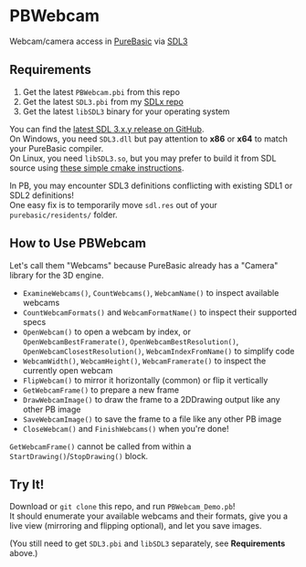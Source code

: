 
# PBWebcam

Webcam/camera access in [PureBasic](https://www.purebasic.com/) via [SDL3](https://libsdl.org/)

## Requirements

1. Get the latest `PBWebcam.pbi` from this repo
2. Get the latest `SDL3.pbi` from my [SDLx repo](https://github.com/kenmo-pb/SDLx)
3. Get the latest `libSDL3` binary for your operating system

You can find the [latest SDL 3.x.y release on GitHub](https://github.com/libsdl-org/SDL/releases).  
On Windows, you need `SDL3.dll` but pay attention to **x86** or **x64** to match your PureBasic compiler.  
On Linux, you need `libSDL3.so`, but you may prefer to build it from SDL source using [these simple cmake instructions](https://github.com/libsdl-org/SDL/blob/main/docs/README-cmake.md).

In PB, you may encounter SDL3 definitions conflicting with existing SDL1 or SDL2 definitions!  
One easy fix is to temporarily move `sdl.res` out of your `purebasic/residents/` folder.

## How to Use PBWebcam

Let's call them "Webcams" because PureBasic already has a "Camera" library for the 3D engine.

- `ExamineWebcams()`, `CountWebcams()`, `WebcamName()` to inspect available webcams
- `CountWebcamFormats()` and `WebcamFormatName()` to inspect their supported specs
- `OpenWebcam()` to open a webcam by index, or `OpenWebcamBestFramerate()`, `OpenWebcamBestResolution()`, `OpenWebcamClosestResolution()`, `WebcamIndexFromName()` to simplify code
- `WebcamWidth()`, `WebcamHeight()`, `WebcamFramerate()` to inspect the currently open webcam
- `FlipWebcam()` to mirror it horizontally (common) or flip it vertically
- `GetWebcamFrame()` to prepare a new frame
- `DrawWebcamImage()` to draw the frame to a 2DDrawing output like any other PB image
- `SaveWebcamImage()` to save the frame to a file like any other PB image
- `CloseWebcam()` and `FinishWebcams()` when you're done!

`GetWebcamFrame()` cannot be called from within a `StartDrawing()`/`StopDrawing()` block.

## Try It!

Download or `git clone` this repo, and run `PBWebcam_Demo.pb`!  
It should enumerate your available webcams and their formats, give you a live view (mirroring and flipping optional), and let you save images.

(You still need to get `SDL3.pbi` and `libSDL3` separately, see **Requirements** above.)
